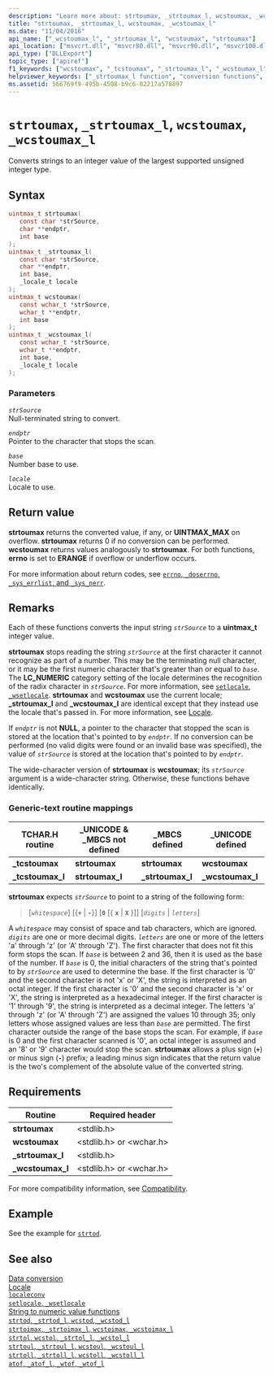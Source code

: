 ```yaml
---
description: "Learn more about: strtoumax, _strtoumax_l, wcstoumax, _wcstoumax_l"
title: "strtoumax, _strtoumax_l, wcstoumax, _wcstoumax_l"
ms.date: "11/04/2016"
api_name: ["_wcstoumax_l", "_strtoumax_l", "wcstoumax", "strtoumax"]
api_location: ["msvcrt.dll", "msvcr80.dll", "msvcr90.dll", "msvcr100.dll", "msvcr100_clr0400.dll", "msvcr110.dll", "msvcr110_clr0400.dll", "msvcr120.dll", "msvcr120_clr0400.dll", "ucrtbase.dll", "api-ms-win-crt-convert-l1-1-0.dll"]
api_type: ["DLLExport"]
topic_type: ["apiref"]
f1_keywords: ["wcstoumax", "_tcstoumax", "_strtoumax_l", "_wcstoumax_l", "_tcstoumax_l", "strtoumax"]
helpviewer_keywords: ["_strtoumax_l function", "conversion functions", "wcstoumax function", "_wcstoumax_l function", "strtoumax function"]
ms.assetid: 566769f9-495b-4508-b9c6-02217a578897
---
```

# `strtoumax`, `_strtoumax_l`, `wcstoumax`, `_wcstoumax_l`

Converts strings to an integer value of the largest supported unsigned integer type.

## Syntax

```C
uintmax_t strtoumax(
   const char *strSource,
   char **endptr,
   int base
);
uintmax_t _strtoumax_l(
   const char *strSource,
   char **endptr,
   int base,
   _locale_t locale
);
uintmax_t wcstoumax(
   const wchar_t *strSource,
   wchar_t **endptr,
   int base
);
uintmax_t _wcstoumax_l(
   const wchar_t *strSource,
   wchar_t **endptr,
   int base,
   _locale_t locale
);
```

### Parameters

*`strSource`*\
Null-terminated string to convert.

*`endptr`*\
Pointer to the character that stops the scan.

*`base`*\
Number base to use.

*`locale`*\
Locale to use.

## Return value

**strtoumax** returns the converted value, if any, or **UINTMAX_MAX** on overflow. **strtoumax** returns 0 if no conversion can be performed. **wcstoumax** returns values analogously to **strtoumax**. For both functions, **errno** is set to **ERANGE** if overflow or underflow occurs.

For more information about return codes, see [`errno`, `_doserrno`, `_sys_errlist`, and `_sys_nerr`](../errno-doserrno-sys-errlist-and-sys-nerr.md).

## Remarks

Each of these functions converts the input string *`strSource`* to a **uintmax_t** integer value.

**strtoumax** stops reading the string *`strSource`* at the first character it cannot recognize as part of a number. This may be the terminating null character, or it may be the first numeric character that's greater than or equal to *`base`*. The **LC_NUMERIC** category setting of the locale determines the recognition of the radix character in *`strSource`*. For more information, see [`setlocale`, `_wsetlocale`](setlocale-wsetlocale.md). **strtoumax** and **wcstoumax** use the current locale; **_strtoumax_l** and **_wcstoumax_l** are identical except that they instead use the locale that's passed in. For more information, see [Locale](../locale.md).

If *`endptr`* is not **NULL**, a pointer to the character that stopped the scan is stored at the location that's pointed to by *`endptr`*. If no conversion can be performed (no valid digits were found or an invalid base was specified), the value of *`strSource`* is stored at the location that's pointed to by *`endptr`*.

The wide-character version of **strtoumax** is **wcstoumax**; its *`strSource`* argument is a wide-character string. Otherwise, these functions behave identically.

### Generic-text routine mappings

|TCHAR.H routine|_UNICODE & _MBCS not defined|_MBCS defined|_UNICODE defined|
|---------------------|------------------------------------|--------------------|-----------------------|
|**_tcstoumax**|**strtoumax**|**strtoumax**|**wcstoumax**|
|**_tcstoumax_l**|**strtoumax_l**|**_strtoumax_l**|**_wcstoumax_l**|

**strtoumax** expects *`strSource`* to point to a string of the following form:

> [*`whitespace`*] [{**`+`** &#124; **`-`**}] [**`0`** [{ **`x`** &#124; **`X`** }]] [*`digits`*  &#124; *`letters`*]

A *`whitespace`* may consist of space and tab characters, which are ignored. *`digits`* are one or more decimal digits. *`letters`* are one or more of the letters 'a' through 'z' (or 'A' through 'Z'). The first character that does not fit this form stops the scan. If *`base`* is between 2 and 36, then it is used as the base of the number. If *`base`* is 0, the initial characters of the string that's pointed to by *`strSource`* are used to determine the base. If the first character is '0' and the second character is not 'x' or 'X', the string is interpreted as an octal integer. If the first character is '0' and the second character is 'x' or 'X', the string is interpreted as a hexadecimal integer. If the first character is '1' through '9', the string is interpreted as a decimal integer. The letters 'a' through 'z' (or 'A' through 'Z') are assigned the values 10 through 35; only letters whose assigned values are less than *`base`* are permitted. The first character outside the range of the base stops the scan. For example, if *`base`* is 0 and the first character scanned is '0', an octal integer is assumed and an '8' or '9' character would stop the scan. **strtoumax** allows a plus sign (**`+`**) or minus sign (**`-`**) prefix; a leading minus sign indicates that the return value is the two's complement of the absolute value of the converted string.

## Requirements

|Routine|Required header|
|-------------|---------------------|
|**strtoumax**|\<stdlib.h>|
|**wcstoumax**|\<stdlib.h> or \<wchar.h>|
|**_strtoumax_l**|\<stdlib.h>|
|**_wcstoumax_l**|\<stdlib.h> or \<wchar.h>|

For more compatibility information, see [Compatibility](../compatibility.md).

## Example

See the example for [`strtod`](strtod-strtod-l-wcstod-wcstod-l.md).

## See also

[Data conversion](../data-conversion.md)\
[Locale](../locale.md)\
[`localeconv`](localeconv.md)\
[`setlocale`, `_wsetlocale`](setlocale-wsetlocale.md)\
[String to numeric value functions](../string-to-numeric-value-functions.md)\
[`strtod`, `_strtod_l`, `wcstod`, `_wcstod_l`](strtod-strtod-l-wcstod-wcstod-l.md)\
[`strtoimax`, `_strtoimax_l`, `wcstoimax`, `_wcstoimax_l`](strtoimax-strtoimax-l-wcstoimax-wcstoimax-l.md)\
[`strtol`, `wcstol`, `_strtol_l`, `_wcstol_l`](strtol-wcstol-strtol-l-wcstol-l.md)\
[`strtoul`, `_strtoul_l`, `wcstoul`, `_wcstoul_l`](strtoul-strtoul-l-wcstoul-wcstoul-l.md)\
[`strtoll`, `_strtoll_l`, `wcstoll`, `_wcstoll_l`](strtoll-strtoll-l-wcstoll-wcstoll-l.md)\
[`atof`, `_atof_l`, `_wtof`, `_wtof_l`](atof-atof-l-wtof-wtof-l.md)
